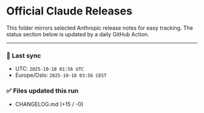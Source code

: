 # Official Claude Releases

This folder mirrors selected Anthropic release notes for easy tracking.
The status section below is updated by a daily GitHub Action.


---

<!-- sync-status:start -->

### 🔄 Last sync
- UTC: `2025-10-18 01:56 UTC`
- Europe/Oslo: `2025-10-18 03:56 CEST`

### ✅ Files updated this run

- CHANGELOG.md (+15 / -0)<!-- sync-status:end -->


























































